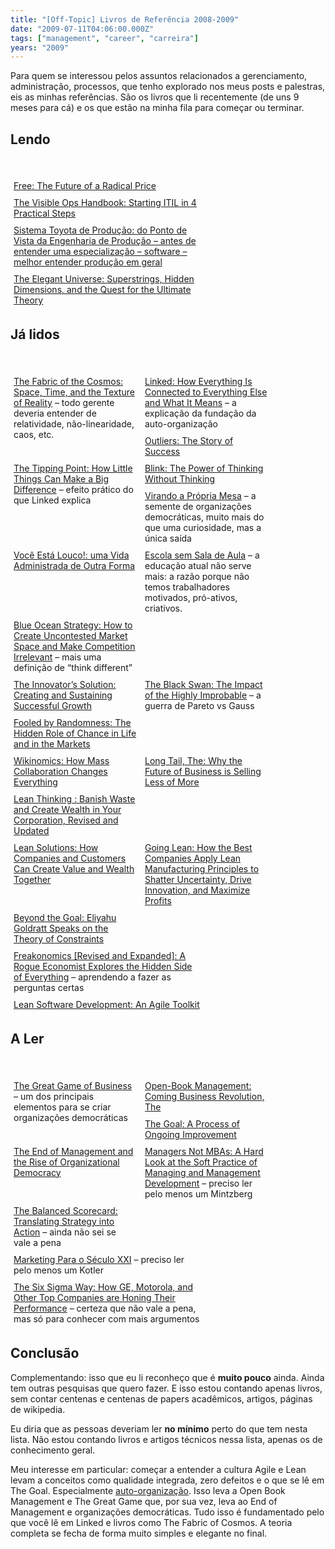 ```yaml
---
title: "[Off-Topic] Livros de Referência 2008-2009"
date: "2009-07-11T04:06:00.000Z"
tags: ["management", "career", "carreira"]
years: "2009"
---
```


<p></p>
<p>Para quem se interessou pelos assuntos relacionados a gerenciamento, administração, processos, que tenho explorado nos meus posts e palestras, eis as minhas referências. São os livros que li recentemente (de uns 9 meses para cá) e os que estão na minha fila para começar ou terminar.</p>
<h2>Lendo</h2>
<p><br>
</p>
<div style="float: left; margin: 5px; width: 300px"><img src="/files/2009-livro-30.png" srcset="/files/2009-livro-30.png 2x" alt=""><br><a href="http://www.amazon.com/Free-Future-Radical-Chris-Anderson/dp/1401322905/ref=sr_1_1?ie=UTF8&amp;s=books&amp;qid=1247295319&amp;sr=1-1">Free: The Future of a Radical Price</a></div>
<p></p>
<div style="float: left; margin: 5px; width: 300px"><img src="/files/2009-livro-1.png" srcset="/files/2009-livro-1.png 2x" alt=""><br> <a href="http://www.amazon.com/gp/product/0975568604/ref=s9_simx_gw_s3_p14_i1?pf_rd_m=ATVPDKIKX0DER&amp;pf_rd_s=center-1&amp;pf_rd_r=04KQFDC36R5X7NVFSH0M&amp;pf_rd_t=101&amp;pf_rd_p=470938131&amp;pf_rd_i=507846">The Visible Ops Handbook: Starting <span class="caps">ITIL</span> in 4 Practical Steps</a></div>
<div style="clear:both;"></div>
<div style="float: left; margin: 5px; width: 300px"><img src="/files/2009-livro-5.png" srcset="/files/2009-livro-5.png 2x" alt=""><br><a href="http://www.submarino.com.br/produto/1/132873/sistema+toyota+de+producao:+do+ponto+de+vista+da+engenharia+de+produ..">Sistema Toyota de Produção: do Ponto de Vista da Engenharia de Produção – antes de entender uma especialização – software – melhor entender produção em geral</a></div>
<div style="float: left; margin: 5px; width: 300px"><img src="/files/2009-livro-7.png" srcset="/files/2009-livro-7.png 2x" alt=""><br><a href="http://www.amazon.com/Elegant-Universe-Superstrings-Dimensions-Ultimate/dp/0393058581/ref=sr_1_3?ie=UTF8&amp;s=books&amp;qid=1247293142&amp;sr=1-3">The Elegant Universe: Superstrings, Hidden Dimensions, and the Quest for the Ultimate Theory</a></div>
<div style="clear:both;"></div>
<p></p>
<p></p>
<h2>Já lidos</h2>
<p><br>
</p>
<div style="float: left; margin: 5px; width: 200px"><img src="/files/2009-livro-6.png" srcset="/files/2009-livro-6.png 2x" alt=""><br><a href="https://www.amazon.com/Fabric-Cosmos-Space-Texture-Reality/dp/0375727205/ref=sr_1_1?ie=UTF8&amp;s=books&amp;qid=1247293142&amp;sr=1-1">The Fabric of the Cosmos: Space, Time, and the Texture of Reality</a> – todo gerente deveria entender de relatividade, não-linearidade, caos, etc.</div>
<p></p>
<div style="float: left; margin: 5px; width: 200px"><img src="/files/2009-livro-8.png" srcset="/files/2009-livro-8.png 2x" alt=""><br><a href="https://www.amazon.com/Linked-Everything-Connected-Else-Means/dp/0452284392/ref=sr_1_1?ie=UTF8&amp;s=books&amp;qid=1247293211&amp;sr=1-1">Linked: How Everything Is Connected to Everything Else and What It Means</a> – a explicação da fundação da auto-organização</div>
<div style="float: left; margin: 5px; width: 200px"><img src="/files/2009-livro-9.png" srcset="/files/2009-livro-9.png 2x" alt=""><br><a href="https://www.amazon.com/Outliers-Story-Success-Malcolm-Gladwell/dp/0316017922/ref=sr_1_1?ie=UTF8&amp;s=books&amp;qid=1247293241&amp;sr=1-1">Outliers: The Story of Success</a></div>
<div style="clear:both;"></div>
<div style="float: left; margin: 5px; width: 200px"><img src="/files/2009-livro-10.png" srcset="/files/2009-livro-10.png 2x" alt=""><br><a href="https://www.amazon.com/Tipping-Point-Little-Things-Difference/dp/0316346624/ref=sr_1_2?ie=UTF8&amp;s=books&amp;qid=1247293241&amp;sr=1-2">The Tipping Point: How Little Things Can Make a Big Difference</a> – efeito prático do que Linked explica</div>
<div style="float: left; margin: 5px; width: 200px"><img src="/files/2009-livro-11.png" srcset="/files/2009-livro-11.png 2x" alt=""><br><a href="https://www.amazon.com/Blink-Power-Thinking-Without/dp/0316010669/ref=sr_1_3?ie=UTF8&amp;s=books&amp;qid=1247293241&amp;sr=1-3">Blink: The Power of Thinking Without Thinking</a></div>
<div style="float: left; margin: 5px; width: 200px"><img src="/files/2009-livro-15.png" srcset="/files/2009-livro-15.png 2x" alt=""><br><a href="https://www.submarino.com.br/produto/1/168336/virando+a+propria+mesa">Virando a Própria Mesa</a> – a semente de organizações democráticas, muito mais do que uma curiosidade, mas a única saída</div>
<div style="clear:both;"></div>
<div style="float: left; margin: 5px; width: 200px"><img src="/files/2009-livro-16.png" srcset="/files/2009-livro-16.png 2x" alt=""><br><a href="https://www.submarino.com.br/produto/1/1672779/voce+esta+louco!:+uma+vida+administrada+de+outra+forma">Você Está Louco!: uma Vida Administrada de Outra Forma</a></div>
<div style="float: left; margin: 5px; width: 200px"><img src="/files/2009-livro-17.png" srcset="/files/2009-livro-17.png 2x" alt=""><br><a href="https://www.submarino.com.br/produto/1/232885/escola+sem+sala+de+aula">Escola sem Sala de Aula</a> – a educação atual não serve mais: a razão porque não temos trabalhadores motivados, pró-ativos, criativos.</div>
<div style="float: left; margin: 5px; width: 200px"><img src="/files/2009-livro-19.png" srcset="/files/2009-livro-19.png 2x" alt=""><br><a href="https://www.amazon.com/Blue-Ocean-Strategy-Uncontested-Competition/dp/1591396190/ref=sr_1_1?ie=UTF8&amp;s=books&amp;qid=1247293564&amp;sr=1-1">Blue Ocean Strategy: How to Create Uncontested Market Space and Make Competition Irrelevant</a> – mais uma definição de “think different”</div>
<div style="clear:both;"></div>
<div style="float: left; margin: 5px; width: 200px"><img src="/files/2009-livro-20.png" srcset="/files/2009-livro-20.png 2x" alt=""><br><a href="https://www.amazon.com/Innovators-Solution-Creating-Sustaining-Successful/dp/1578518520/ref=sr_1_1?ie=UTF8&amp;s=books&amp;qid=1247293597&amp;sr=1-1">The Innovator’s Solution: Creating and Sustaining Successful Growth</a></div>
<div style="float: left; margin: 5px; width: 200px"><img src="/files/2009-livro-21.png" srcset="/files/2009-livro-21.png 2x" alt=""><br><a href="https://www.amazon.com/Black-Swan-Impact-Highly-Improbable/dp/1400063515/ref=sr_1_1?ie=UTF8&amp;s=books&amp;qid=1247293637&amp;sr=1-1">The Black Swan: The Impact of the Highly Improbable</a> – a guerra de Pareto vs Gauss</div>
<div style="float: left; margin: 5px; width: 200px"><img src="/files/2009-livro-22.png" srcset="/files/2009-livro-22.png 2x" alt=""><br><a href="https://www.amazon.com/Fooled-Randomness-Hidden-Chance-Markets/dp/1400067936/ref=sr_1_2?ie=UTF8&amp;s=books&amp;qid=1247293637&amp;sr=1-2">Fooled by Randomness: The Hidden Role of Chance in Life and in the Markets</a></div>
<div style="clear:both;"></div>
<div style="float: left; margin: 5px; width: 200px"><img src="/files/2009-livro-23.png" srcset="/files/2009-livro-23.png 2x" alt=""><br><a href="https://www.amazon.com/Wikinomics-Mass-Collaboration-Changes-Everything/dp/1591841933/ref=sr_1_1?ie=UTF8&amp;s=books&amp;qid=1247293698&amp;sr=1-1">Wikinomics: How Mass Collaboration Changes Everything</a></div>
<div style="float: left; margin: 5px; width: 200px"><img src="/files/2009-livro-24.png" srcset="/files/2009-livro-24.png 2x" alt=""><br><a href="https://www.amazon.com/Long-Tail-Revised-Updated-Business/dp/B001PTG4BO/ref=sr_1_1?ie=UTF8&amp;s=books&amp;qid=1247293726&amp;sr=1-1">Long Tail, The: Why the Future of Business is Selling Less of More</a></div>
<div style="float: left; margin: 5px; width: 200px"><img src="/files/2009-livro-3.png" srcset="/files/2009-livro-3.png 2x" alt=""><br> <a href="https://www.amazon.com/Lean-Thinking-Corporation-Revised-Updated/dp/0743249275/ref=sr_1_4?ie=UTF8&amp;s=books&amp;qid=1247292925&amp;sr=8-4">Lean Thinking : Banish Waste and Create Wealth in Your Corporation, Revised and Updated</a></div>
<div style="clear:both;"></div>
<div style="float: left; margin: 5px; width: 200px"><img src="/files/2009-livro-4.png" srcset="/files/2009-livro-4.png 2x" alt=""><br><a href="https://www.amazon.com/Lean-Solutions-Companies-Customers-Together/dp/B00121E1JM/ref=sr_1_1?ie=UTF8&amp;s=books&amp;qid=1247292937&amp;sr=8-1">Lean Solutions: How Companies and Customers Can Create Value and Wealth Together</a></div>
<div style="float: left; margin: 5px; width: 200px"><img src="/files/2009-livro-13.png" srcset="/files/2009-livro-13.png 2x" alt=""><br><a href="https://www.amazon.com/Going-Lean-Manufacturing-Principles-Uncertainty/dp/081441057X/ref=sr_1_1?ie=UTF8&amp;s=books&amp;qid=1247293377&amp;sr=1-1">Going Lean: How the Best Companies Apply Lean Manufacturing Principles to Shatter Uncertainty, Drive Innovation, and Maximize Profits</a></div>
<div style="float: left; margin: 5px; width: 200px"><img src="/files/2009-livro-14.png" srcset="/files/2009-livro-14.png 2x" alt=""><br><a href="https://www.amazon.com/Beyond-Goal-Eliyahu-Goldratt-Constraints/dp/1596590238/ref=sr_1_1?ie=UTF8&amp;s=books&amp;qid=1247293367&amp;sr=1-1">Beyond the Goal: Eliyahu Goldratt Speaks on the Theory of Constraints</a></div>
<div style="clear:both;"></div>
<div style="float: left; margin: 5px; width: 300px"><img src="/files/2009-livro-12.png" srcset="/files/2009-livro-12.png 2x" alt=""><br><a href="https://www.amazon.com/Freakonomics-Revised-Expanded-Economist-Everything/dp/0061234001/ref=sr_1_11?ie=UTF8&amp;s=books&amp;qid=1247293241&amp;sr=1-11">Freakonomics [Revised and Expanded]: A Rogue Economist Explores the Hidden Side of Everything</a> – aprendendo a fazer as perguntas certas</div>
<div style="float: left; margin: 5px; width: 300px"><img src="/files/2009-livro-18.png" srcset="/files/2009-livro-18.png 2x" alt=""><br><a href="https://www.amazon.com/Lean-Software-Development-Agile-Toolkit/dp/0321150783/ref=sr_1_1?ie=UTF8&amp;s=books&amp;qid=1247293522&amp;sr=8-1">Lean Software Development: An Agile Toolkit</a></div>
<div style="clear:both;"></div>
<h2>A Ler</h2>
<p><br>
</p>
<div style="float: left; margin: 5px; width: 200px"><img src="/files/2009-livro-29.png" srcset="/files/2009-livro-29.png 2x" alt=""><br><a href="https://www.amazon.com/Great-Game-Business-Jack-Stack/dp/038547525X/ref=sr_1_1?ie=UTF8&amp;s=books&amp;qid=1247294936&amp;sr=1-1">The Great Game of Business</a> – um dos principais elementos para se criar organizações democráticas</div>
<p></p>
<div style="float: left; margin: 5px; width: 200px"><img src="/files/2009-livro-33.png" srcset="/files/2009-livro-33.png 2x" alt=""><br><a href="https://www.amazon.com/gp/product/0887308023/ref=pd_luc_sbs_04_01">Open-Book Management: Coming Business Revolution, The</a></div>
<div style="float: left; margin: 5px; width: 200px"><img src="/files/2009-livro-31.png" srcset="/files/2009-livro-31.png 2x" alt=""><br><a href="https://www.amazon.com/Goal-Process-Ongoing-Improvement/dp/0884271781/ref=sr_1_1?ie=UTF8&amp;s=books&amp;qid=1247296468&amp;sr=8-1">The Goal: A Process of Ongoing Improvement</a></div>
<div style="clear:both;"></div>
<div style="float: left; margin: 5px; width: 200px"><img src="/files/2009-livro-32.png" srcset="/files/2009-livro-32.png 2x" alt=""><br><a href="https://www.amazon.com/End-Management-Rise-Organizational-Democracy/dp/078795912X/ref=sr_1_1?ie=UTF8&amp;s=books&amp;qid=1247296899&amp;sr=8-1">The End of Management and the Rise of Organizational Democracy</a></div>
<div style="float: left; margin: 5px; width: 200px"><img src="/files/2009-livro-28.png" srcset="/files/2009-livro-28.png 2x" alt=""><br><a href="https://www.amazon.com/Managers-Not-MBAs-Management-Development/dp/1576753514/ref=sr_1_6?ie=UTF8&amp;s=books&amp;qid=1247294191&amp;sr=1-6">Managers Not MBAs: A Hard Look at the Soft Practice of Managing and Management Development</a> – preciso ler pelo menos um Mintzberg</div>
<div style="float: left; margin: 5px; width: 170px"><img src="/files/2009-livro-25.png" srcset="/files/2009-livro-25.png 2x" alt=""><br><a href="https://www.amazon.com/Balanced-Scorecard-Translating-Strategy-Action/dp/0875846513/ref=sr_1_5?ie=UTF8&amp;s=books&amp;qid=1247293979&amp;sr=1-5">The Balanced Scorecard: Translating Strategy into Action</a> – ainda não sei se vale a pena</div>
<div style="clear:both;"></div>
<div style="float: left; margin: 5px; width: 300px"><img src="/files/2009-livro-26.png" srcset="/files/2009-livro-26.png 2x" alt=""><br><a href="https://www.submarino.com.br/produto/1/21483534/marketing+para+o+seculo+xxi">Marketing Para o Século <span class="caps">XXI</span></a> – preciso ler pelo menos um Kotler</div>
<div style="float: left; margin: 5px; width: 300px"><img src="/files/2009-livro-27.png" srcset="/files/2009-livro-27.png 2x" alt=""><br><a href="https://www.amazon.com/Six-Sigma-Way-Companies-Performance/dp/0071358064/ref=sr_1_7?ie=UTF8&amp;s=books&amp;qid=1247294099&amp;sr=1-7">The Six Sigma Way: How GE, Motorola, and Other Top Companies are Honing Their Performance</a> – certeza que não vale a pena, mas só para conhecer com mais argumentos</div>
<div style="clear:both;"></div>
<h2>Conclusão</h2>
<p>Complementando: isso que eu li reconheço que é <strong>muito pouco</strong> ainda. Ainda tem outras pesquisas que quero fazer. E isso estou contando apenas livros, sem contar centenas e centenas de papers acadêmicos, artigos, páginas de wikipedia.</p>
<p>Eu diria que as pessoas deveriam ler <strong>no mínimo</strong> perto do que tem nesta lista. Não estou contando livros e artigos técnicos nessa lista, apenas os de conhecimento geral.</p>
<p>Meu interesse em particular: começar a entender a cultura Agile e Lean levam a conceitos como qualidade integrada, zero defeitos e o que se lê em The Goal. Especialmente <a href="https://www.akitaonrails.com/2009/07/08/off-topic-agilidade-caos-auto-organizacao">auto-organização</a>. Isso leva a Open Book Management e The Great Game que, por sua vez, leva ao End of Management e organizações democráticas. Tudo isso é fundamentado pelo que você lê em Linked e livros como The Fabric of Cosmos. A teoria completa se fecha de forma muito simples e elegante no final.</p>
<p></p>